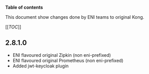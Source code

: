 **Table of contents**

This document show changes done by ENI teams to original Kong.

[[_TOC_]]
## 2.8.1.0
 - ENI flavoured original Zipkin (non eni-prefixed)
 - ENI flavoured original Prometheus (non eni-prefixed)
 - Added jwt-keycloak plugin
